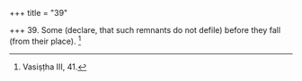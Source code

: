 +++
title = "39"

+++
39. Some (declare, that such remnants do not defile) before they fall (from their place). [^31] 


[^31]:  Vasiṣṭha III, 41.
